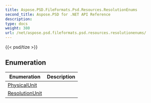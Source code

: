 ```yaml
---
title: Aspose.PSD.FileFormats.Psd.Resources.ResolutionEnums
second_title: Aspose.PSD for .NET API Reference
description: 
type: docs
weight: 380
url: /net/aspose.psd.fileformats.psd.resources.resolutionenums/
---
```

{{< psd/tize >}}


## Enumeration

| Enumeration | Description |
| --- | --- |
| [PhysicalUnit](./physicalunit/) |  |
| [ResolutionUnit](./resolutionunit/) |  |


